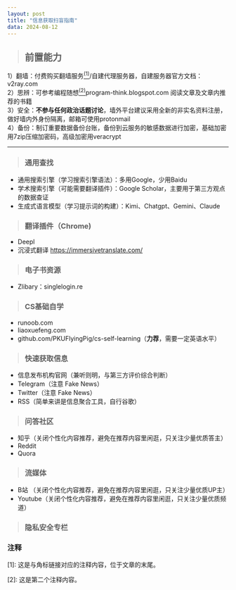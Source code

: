```yaml
---
layout: post
title: "信息获取扫盲指南"
data: 2024-08-12
---
```


> ## 前置能力  
1）翻墙：付费购买翻墙服务[<sup>(1)</sup>](#note1)/自建代理服务器，自建服务器官方文档：v2ray.com  
2）思辨：可参考编程随想[<sup>(2)</sup>](#note2)program-think.blogspot.com 阅读文章及文章内推荐的书籍  
3）安全：**不参与任何政治话题讨论**，墙外平台建议采用全新的非实名资料注册，做好墙内外身份隔离，邮箱可使用protonmail  
4）备份：制订重要数据备份台账，备份到云服务的敏感数据进行加密，基础加密用7zip压缩加密码，高级加密用veracrypt  

---

> ### 通用查找
- 通用搜索引擎（学习搜索引擎语法）：多用Google，少用Baidu  
- 学术搜索引擎（可能需要翻译插件）：Google Scholar，主要用于第三方观点的数据查证  
- 生成式语言模型（学习提示词的构建）：Kimi、Chatgpt、Gemini、Claude

> ### 翻译插件（Chrome)  
- Deepl  
- 沉浸式翻译 https://immersivetranslate.com/  

> ### 电子书资源  
- Zlibary：singlelogin.re  

> ### CS基础自学
- runoob.com  
- liaoxuefeng.com  
- github.com/PKUFlyingPig/cs-self-learning（**力荐**，需要一定英语水平）  

> ### 快速获取信息
- 信息发布机构官网（兼听则明，与第三方评价综合判断）  
- Telegram（注意 Fake News）  
- Twitter（注意 Fake News）  
- RSS（简单来讲是信息聚合工具，自行谷歌）

> ### 问答社区  
- 知乎（关闭个性化内容推荐，避免在推荐内容里闲逛，只关注少量优质答主）  
- Reddit  
- Quora  

> ### 流媒体
- B站 （关闭个性化内容推荐，避免在推荐内容里闲逛，只关注少量优质UP主）  
- Youtube（关闭个性化内容推荐，避免在推荐内容里闲逛，只关注少量优质频道）  

> ### 隐私安全专栏

### 注释

<a id="note1"></a>[1]: 这是与角标链接对应的注释内容，位于文章的末尾。

<a id="note2"></a>[2]: 这是第二个注释内容。


